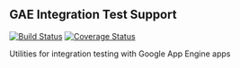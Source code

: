 ## GAE Integration Test Support

[![Build Status](https://travis-ci.org/JFL110/gae-integration-test-support.svg?branch=master)](https://travis-ci.org/JFL110/gae-integration-test-support) [![Coverage Status](https://coveralls.io/repos/github/JFL110/gae-integration-test-support/badge.svg?branch=master)](https://coveralls.io/github/JFL110/gae-integration-test-support?branch=master)

Utilities for integration testing with Google App Engine apps
